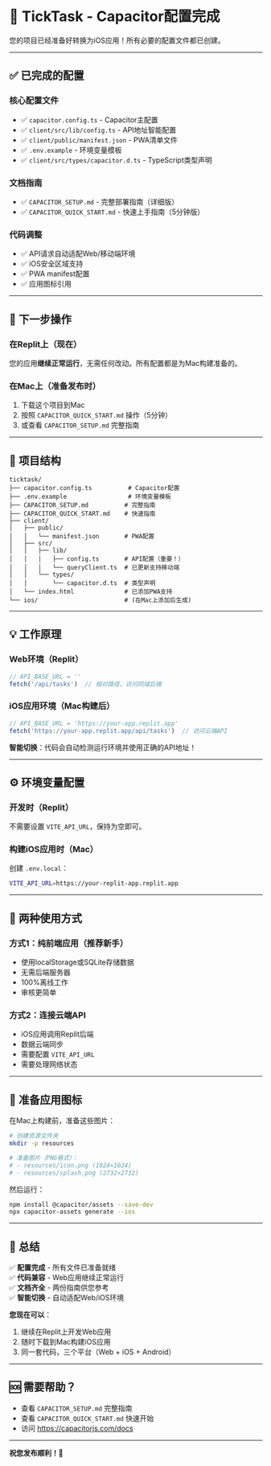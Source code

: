 # 📱 TickTask - Capacitor配置完成

您的项目已经准备好转换为iOS应用！所有必要的配置文件都已创建。

---

## ✅ 已完成的配置

### 核心配置文件
- ✅ `capacitor.config.ts` - Capacitor主配置
- ✅ `client/src/lib/config.ts` - API地址智能配置
- ✅ `client/public/manifest.json` - PWA清单文件
- ✅ `.env.example` - 环境变量模板
- ✅ `client/src/types/capacitor.d.ts` - TypeScript类型声明

### 文档指南
- ✅ `CAPACITOR_SETUP.md` - 完整部署指南（详细版）
- ✅ `CAPACITOR_QUICK_START.md` - 快速上手指南（5分钟版）

### 代码调整
- ✅ API请求自动适配Web/移动端环境
- ✅ iOS安全区域支持
- ✅ PWA manifest配置
- ✅ 应用图标引用

---

## 🚀 下一步操作

### 在Replit上（现在）
您的应用**继续正常运行**，无需任何改动。所有配置都是为Mac构建准备的。

### 在Mac上（准备发布时）
1. 下载这个项目到Mac
2. 按照 `CAPACITOR_QUICK_START.md` 操作（5分钟）
3. 或查看 `CAPACITOR_SETUP.md` 完整指南

---

## 📂 项目结构

```
ticktask/
├── capacitor.config.ts          # Capacitor配置
├── .env.example                 # 环境变量模板
├── CAPACITOR_SETUP.md          # 完整指南
├── CAPACITOR_QUICK_START.md    # 快速指南
├── client/
│   ├── public/
│   │   └── manifest.json       # PWA配置
│   ├── src/
│   │   ├── lib/
│   │   │   ├── config.ts       # API配置（重要！）
│   │   │   └── queryClient.ts  # 已更新支持移动端
│   │   └── types/
│   │       └── capacitor.d.ts  # 类型声明
│   └── index.html              # 已添加PWA支持
└── ios/                        # (在Mac上添加后生成)
```

---

## 💡 工作原理

### Web环境（Replit）
```typescript
// API_BASE_URL = ''
fetch('/api/tasks')  // 相对路径，访问同域后端
```

### iOS应用环境（Mac构建后）
```typescript
// API_BASE_URL = 'https://your-app.replit.app'
fetch('https://your-app.replit.app/api/tasks')  // 访问云端API
```

**智能切换**：代码会自动检测运行环境并使用正确的API地址！

---

## ⚙️ 环境变量配置

### 开发时（Replit）
不需要设置 `VITE_API_URL`，保持为空即可。

### 构建iOS应用时（Mac）
创建 `.env.local`：
```bash
VITE_API_URL=https://your-replit-app.replit.app
```

---

## 🎯 两种使用方式

### 方式1：纯前端应用（推荐新手）
- 使用localStorage或SQLite存储数据
- 无需后端服务器
- 100%离线工作
- 审核更简单

### 方式2：连接云端API
- iOS应用调用Replit后端
- 数据云端同步
- 需要配置 `VITE_API_URL`
- 需要处理网络状态

---

## 📱 准备应用图标

在Mac上构建前，准备这些图片：

```bash
# 创建资源文件夹
mkdir -p resources

# 准备图片（PNG格式）：
# - resources/icon.png (1024×1024)
# - resources/splash.png (2732×2732)
```

然后运行：
```bash
npm install @capacitor/assets --save-dev
npx capacitor-assets generate --ios
```

---

## 🎉 总结

✅ **配置完成** - 所有文件已准备就绪  
✅ **代码兼容** - Web应用继续正常运行  
✅ **文档齐全** - 两份指南供您参考  
✅ **智能切换** - 自动适配Web/iOS环境  

**您现在可以**：
1. 继续在Replit上开发Web应用
2. 随时下载到Mac构建iOS应用
3. 同一套代码，三个平台（Web + iOS + Android）

---

## 🆘 需要帮助？

- 查看 `CAPACITOR_SETUP.md` 完整指南
- 查看 `CAPACITOR_QUICK_START.md` 快速开始
- 访问 https://capacitorjs.com/docs

---

**祝您发布顺利！🚀**
